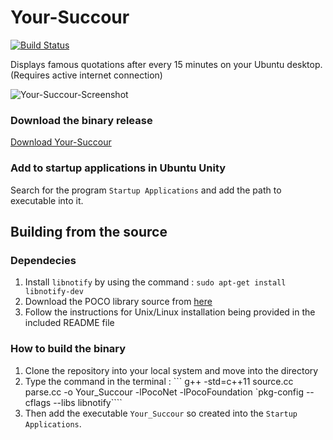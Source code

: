 # Your-Succour
[![Build Status](https://travis-ci.org/dileepsankhla/Your-Succour.svg?branch=master)](https://travis-ci.org/dileepsankhla/Your-succour)

Displays famous quotations after every 15 minutes on your Ubuntu desktop. (Requires active internet connection)

![Your-Succour-Screenshot](https://www.dropbox.com/s/kaavzldhpci6oyo/Screenshot%20from%202016-07-09%2015-04-14.png)

### Download the binary release
[Download Your-Succour](https://github.com/dileepsankhla/Your-Succour/releases/download/Your-Succour/Your_Succour)

### Add to startup applications in Ubuntu Unity
Search for the program ```Startup Applications``` and add the path to executable into it.

## Building from the source

### Dependecies
1. Install ```libnotify``` by using the command : ```sudo apt-get install libnotify-dev```
2. Download the POCO library source from [here](http://pocoproject.org/releases/poco-1.7.3/poco-1.7.3.tar.gz)
3. Follow the instructions for Unix/Linux installation being provided in the included README file

### How to build the binary
1. Clone the repository into your local system and move into the directory
2. Type the command in the terminal : ``` g++ -std=c++11 source.cc parse.cc -o Your_Succour -lPocoNet -lPocoFoundation `pkg-config --cflags --libs libnotify````
3. Then add the executable ```Your_Succour``` so created into the ```Startup Applications```.


